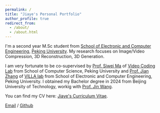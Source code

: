 ```yaml
---
permalink: /
title: "Jiaye's Personal Portfolio"
author_profile: true
redirect_from: 
  - /about/
  - /about.html
---
```



I'm a second year M.Sc student from [School of Electronic and Computer Engineering](https://www.ece.pku.edu.cn/en/About/Welcome_to_SECE.htm), [Peking University](https://www.pku.edu.cn/). My research focuses on Image/Video Compression, 3D Reconstruction, 3D Generation.

I am very fortunate to be co-supervised by [Prof. Siwei Ma](https://cs.pku.edu.cn/info/1236/2106.htm) of [Video Coding Lab](https://idm.pku.edu.cn/en/info/1012/1030.htm) from School of Computer Science, Peking University and [Prof. Jian Zhang](https://jianzhang.tech/) of [VILLA lab](https://villa.jianzhang.tech/) from School of Electronic and Computer Engineering, Peking University. I obtained my Bachelor degree in 2024 from Beijing University of Technology, workig with [Prof. Jin Wang](https://english.bjut.edu.cn/info/1335/5055.htm).

You can find my CV here: [Jiaye's Curriculum Vitae](../files/CV.pdf).

[Email](mailto:jyfu@stu.pku.edu.cn) / [Github](https://github.com/jyfu-vcl)
